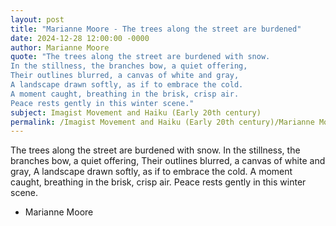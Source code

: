 ```yaml
---
layout: post
title: "Marianne Moore - The trees along the street are burdened"
date: 2024-12-28 12:00:00 -0000
author: Marianne Moore
quote: "The trees along the street are burdened with snow.
In the stillness, the branches bow, a quiet offering,
Their outlines blurred, a canvas of white and gray,
A landscape drawn softly, as if to embrace the cold.
A moment caught, breathing in the brisk, crisp air.
Peace rests gently in this winter scene."
subject: Imagist Movement and Haiku (Early 20th century)
permalink: /Imagist Movement and Haiku (Early 20th century)/Marianne Moore/Marianne Moore - The trees along the street are burdened
---
```


The trees along the street are burdened with snow.
In the stillness, the branches bow, a quiet offering,
Their outlines blurred, a canvas of white and gray,
A landscape drawn softly, as if to embrace the cold.
A moment caught, breathing in the brisk, crisp air.
Peace rests gently in this winter scene.

- Marianne Moore
